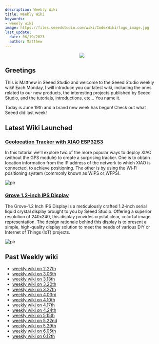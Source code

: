 ```yaml
---
description: Weekly Wiki
title: Weekly Wiki
keywords:
- weeely wiki
image: https://files.seeedstudio.com/wiki/IndexWiki/logo_image.jpg
last_update:
  date: 06/19/2023
  author: Matthew
---
```


<div align="center"><img width={1000} src="https://files.seeedstudio.com/wiki/IndexWiki/logo.png" /></div>

## Greetings

This is Matthew in Seeed Studio and welcome to the Seeed Studio weekly wiki! Each Monday, I will introduce you our latest wiki, including the ones related to our new products, the interesting projects published by Seeed Studio, and the tutorials, introductions, etc... You name it.

Today is June 19th and a brand new week has begun! Check out what Seeed did last week!

## Latest Wiki Launched

### [Geolocation Tracker with XIAO ESP32S3](/geolocation_tracker_with_XIAO_ESP32S3)

In this tutorial we'll explore two of the more popular ways to deploy XIAO (without the GPS module) to create a surprising tracker. One is to obtain location information from the IP address of the network to which XIAO is connected, to achieve positioning. The other is by using the Wi-Fi positioning system (commonly known as WiPS or WFPS).

<p style={{textAlign: 'center'}}><img src="https://files.seeedstudio.com/wiki/XIAO-ESP32S3-Geolocation/main.jpg" alt="pir" width={500} height="auto" /></p>

### [Grove 1.2-inch IPS Display](/grove_1.2inch_ips_display)

The Grove-1.2 Inch IPS Display is a meticulously crafted 1.2-inch serial liquid crystal display brought to you by Seeed Studio. Offering a superior resolution of 240x240, this display provides crystal clear, colorful image representation. The design rationale behind this display is to present a simple, high-quality display solution to meet the needs of various DIY or Internet of Things (IoT) projects.

<p style={{textAlign: 'center'}}><img src="https://files.seeedstudio.com/wiki/Grove-1.2inch-ips-display/2-Grove-1.2-Inch-IPS-Display-font.jpg" alt="pir" width={500} height="auto" /></p>

<!-- ## Existed Wiki Updated

### [XIAO ESP32C3 accesses Home Assistant via ESPHome service](https://wiki.seeedstudio.com/xiao-esp32c3-esphome/#faq5-i-used-the-jlink-flash-firmware-but-i-got-the-error-programming-of-range-address-0x08000000-failed-block-verification-error-program-failed-failed-to-program-and-verify-target-)

We have added `FAQ5`: I used the Jlink flash firmware, but I got the error "Programming of range @address 0x08000000 failed (block verification error) Program failed Failed to program and verify target"

### [FAQs for reTerminal Usage](https://wiki.seeedstudio.com/reTerminal-FAQ/#connect-to-stm32-using-cm4-and-flash-the-firmware)

We have updated the steps for `Connect to STM32 using CM4 and flash the firmware`. -->

## Past Weekly wiki

- [weekly wiki on 2.27th](/Seeed_Elderly/weekly_wiki/wiki227)
- [weekly wiki on 3.06th](/Seeed_Elderly/weekly_wiki/wiki306)
- [weekly wiki on 3.13th](/Seeed_Elderly/weekly_wiki/wiki313)
- [weekly wiki on 3.20th](/Seeed_Elderly/weekly_wiki/wiki320)
- [weekly wiki on 3.27th](/Seeed_Elderly/weekly_wiki/wiki327)
- [weekly wiki on 4.03rd](/Seeed_Elderly/weekly_wiki/wiki403)
- [weekly wiki on 4.10th](/Seeed_Elderly/weekly_wiki/wiki410)
- [weekly wiki on 4.17th](/Seeed_Elderly/weekly_wiki/wiki417)
- [weekly wiki on 4.24th](/Seeed_Elderly/weekly_wiki/wiki424)
- [weekly wiki on 5.15th](/Seeed_Elderly/weekly_wiki/wiki515)
- [weekly wiki on 5.22nd](/Seeed_Elderly/weekly_wiki/wiki522)
- [weekly wiki on 5.29th](/Seeed_Elderly/weekly_wiki/wiki529)
- [weekly wiki on 6.05th](/Seeed_Elderly/weekly_wiki/wiki605)
- [weekly wiki on 6.12th](/Seeed_Elderly/weekly_wiki/wiki612)
